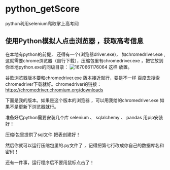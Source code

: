 # python_getScore
python利用selenium爬取掌上高考网


## 使用Python模拟人点击浏览器 ，获取高考信息

在本地有python的前提， 还得有一个(浏览器driver.exe)， 如chromedriver.exe ,这就需要chrome浏览器（自行下载），压缩包里有chromedriver.exe  ，把它放到你本地python.exe的同级目录：
![1670661176064](https://github.com/ccddkk9/python_getScore/blob/main/img/1670661176064.png)
这样 放置。

谷歌浏览器版本要和chromedriver.exe 版本接近就行，要是不一样 百度去搜索chromedriver下载就好。chromedriver的链接：
https://chromedriver.chromium.org/downloads

下面是我的版本。如果是这个版本的浏览器 ，可以用我给的chromedriver.exe 如果不是更新下浏览器就行。


准备好后python需要安装几个库  selenium  、 sqlalchemy    、 pandas 用pip安装好！

压缩i包里提供了sql文件 把表创建好！

然后你就可以运行压缩包里的.py文件了 ，记得把第七行改成你自己的数据库名和密码！

还有一件事，运行程序后不要用鼠标点击了！

